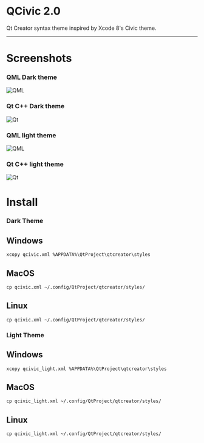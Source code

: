 # QCivic 2.0
Qt Creator syntax theme inspired by Xcode 8's Civic theme.

* * *
# Screenshots

### QML Dark theme
![QML](https://raw.githubusercontent.com/foxoman/qcivic/master/QCivic-QML.png)

### Qt C++ Dark theme
![Qt](https://raw.githubusercontent.com/foxoman/qcivic/master/QCivic-CPP.png)

### QML light theme
![QML](https://github.com/foxoman/qcivic/blob/master/qcivic-light-qml.png?raw=true)

### Qt C++ light theme
![Qt](https://github.com/foxoman/qcivic/blob/master/qcivic-light-cpp.png?raw=true)

# Install
### Dark Theme
## Windows
`xcopy qcivic.xml %APPDATA%\QtProject\qtcreator\styles`

## MacOS
`cp qcivic.xml ~/.config/QtProject/qtcreator/styles/`

## Linux
`cp qcivic.xml ~/.config/QtProject/qtcreator/styles/`

### Light Theme
## Windows
`xcopy qcivic_light.xml %APPDATA%\QtProject\qtcreator\styles`

## MacOS
`cp qcivic_light.xml ~/.config/QtProject/qtcreator/styles/`

## Linux
`cp qcivic_light.xml ~/.config/QtProject/qtcreator/styles/`

